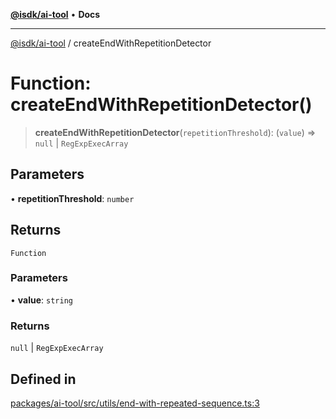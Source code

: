 [**@isdk/ai-tool**](../README.md) • **Docs**

***

[@isdk/ai-tool](../globals.md) / createEndWithRepetitionDetector

# Function: createEndWithRepetitionDetector()

> **createEndWithRepetitionDetector**(`repetitionThreshold`): (`value`) => `null` \| `RegExpExecArray`

## Parameters

• **repetitionThreshold**: `number`

## Returns

`Function`

### Parameters

• **value**: `string`

### Returns

`null` \| `RegExpExecArray`

## Defined in

[packages/ai-tool/src/utils/end-with-repeated-sequence.ts:3](https://github.com/isdk/ai-tool.js/blob/e324043799402aa2caa41711a9168487ab85c166/src/utils/end-with-repeated-sequence.ts#L3)
